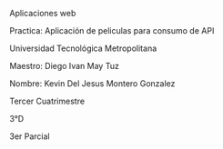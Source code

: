 Aplicaciones web

Practica: Aplicación de peliculas para consumo de API

Universidad Tecnológica Metropolitana

Maestro: Diego Ivan May Tuz

Nombre: Kevin Del Jesus Montero Gonzalez

Tercer Cuatrimestre

3°D

3er Parcial
